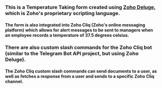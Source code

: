 ### This is a Temperature Taking form created using [Zoho Deluge](https://www.zoho.com/deluge/), which is Zoho's proprietary scripting language.
#### The form is also integrated into Zoho Cliq (Zoho's online messaging platform) which allows for alert messages to be sent to managers when an employee records a temperature of 37.5 degrees celsius.

### There are also custom slash commands for the Zoho Cliq bot (similar to the Telegram Bot API project, but using Zoho Deluge).
#### The Zoho Cliq custom slash commands can send documents to a user, as well as fetches a response from a user and sends to a specific Zoho Cliq channel.
